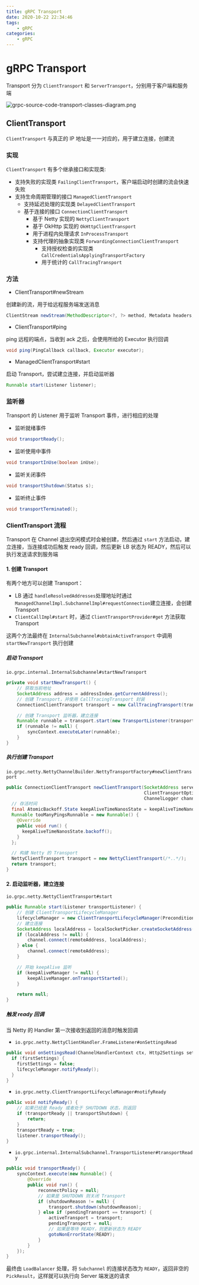 ```yaml
---
title: gRPC Transport
date: 2020-10-22 22:34:46
tags:
    - gRPC
categories: 
    - gRPC
---
```


# gRPC Transport 

Transport 分为 `ClientTransport` 和 `ServerTransport`，分别用于客户端和服务端

![grpc-source-code-transport-classes-diagram.png](https://hellowoodes.oss-cn-beijing.aliyuncs.com/picture/grpc-source-code-transport-classes-diagram.png)

## ClientTransport

`ClientTransport` 与真正的 IP 地址是一一对应的，用于建立连接，创建流

### 实现

`ClientTransport` 有多个继承接口和实现类:
- 支持失败的实现类 `FailingClientTransport`，客户端启动时创建的流会快速失败
- 支持生命周期管理的接口 `ManagedClientTransport`
	- 支持延迟处理的实现类 `DelayedClientTransport`
	- 基于连接的接口 `ConnectionClientTransport`
		- 基于 Netty 实现的 `NettyClientTransport`
		- 基于 OkHttp 实现的 `OkHttpClientTransport` 
		- 用于进程内处理请求 `InProcessTransport`
		- 支持代理的抽象实现类 `ForwardingConnectionClientTransport`
			- 支持授权检查的实现类 `CallCredentialsApplyingTransportFactory`
			- 用于统计的 `CallTracingTransport`

### 方法

- ClientTransport#newStream 

创建新的流，用于给远程服务端发送消息

```java
ClientStream newStream(MethodDescriptor<?, ?> method, Metadata headers, CallOptions callOptions);
```

- ClientTransport#ping 

ping 远程的端点，当收到 ack 之后，会使用所给的 Executor 执行回调

```java
void ping(PingCallback callback, Executor executor);
```

- ManagedClientTransport#start

启动 Transport，尝试建立连接，并启动监听器

```java
Runnable start(Listener listener);
```

### 监听器

Transport 的 Listener 用于监听 Transport 事件，进行相应的处理

- 监听就绪事件

```java
void transportReady();
```

- 监听使用中事件

```java
void transportInUse(boolean inUse);
```

- 监听关闭事件

```java
void transportShutdown(Status s);
```

- 监听终止事件

```java
void transportTerminated();
```

### ClientTransport 流程

Transport 在 Channel 退出空闲模式时会被创建，然后通过 `start` 方法启动，建立连接，当连接成功后触发 ready 回调，然后更新 LB 状态为 READY，然后可以执行发送请求到服务端

#### 1. 创建 Transport 

有两个地方可以创建 Transport：
 - LB 通过 `handleResolvedAddresses`处理地址时通过`ManagedChannelImpl.SubchannelImpl#requestConnection`建立连接，会创建 Transport
 - `ClientCallImpl#start` 时，通过 `ClientTransportProvider#get` 方法获取 Transport

这两个方法最终在 `InternalSubchannel#obtainActiveTransport` 中调用 `startNewTransport` 执行创建 

##### 启动 Transport

`io.grpc.internal.InternalSubchannel#startNewTransport`

```java
private void startNewTransport() {
    // 获取当前地址
    SocketAddress address = addressIndex.getCurrentAddress();
    // 创建 Transport，并使用 CallTracingTransport 封装
    ConnectionClientTransport transport = new CallTracingTransport(transportFactory.newClientTransport(address, options, transportLogger), callsTracer);

    // 创建 Transport 监听器，建立连接
    Runnable runnable = transport.start(new TransportListener(transport, address));
    if (runnable != null) {
        syncContext.executeLater(runnable);
    }
}
```

##### 执行创建 Transport 

`io.grpc.netty.NettyChannelBuilder.NettyTransportFactory#newClientTransport`

```java
public ConnectionClientTransport newClientTransport(SocketAddress serverAddress,
                                                    ClientTransportOptions options,
                                                    ChannelLogger channelLogger) {
  // 存活时间
  final AtomicBackoff.State keepAliveTimeNanosState = keepAliveTimeNanos.getState();
  Runnable tooManyPingsRunnable = new Runnable() {
    @Override
    public void run() {
      keepAliveTimeNanosState.backoff();
    }
  };

  // 构建 Netty 的 Transport
  NettyClientTransport transport = new NettyClientTransport(/*..*/);
  return transport;
}
```

####  2. 启动监听器，建立连接

`io.grpc.netty.NettyClientTransport#start`

```java
public Runnable start(Listener transportListener) {
    // 创建 ClientTransportLifecycleManager
    lifecycleManager = new ClientTransportLifecycleManager(Preconditions.checkNotNull(transportListener, "listener"));
    // 建立连接
    SocketAddress localAddress = localSocketPicker.createSocketAddress(remoteAddress, eagAttributes);
    if (localAddress != null) {
        channel.connect(remoteAddress, localAddress);
    } else {
        channel.connect(remoteAddress);
    }

    // 开始 keepAlive 监听
    if (keepAliveManager != null) {
        keepAliveManager.onTransportStarted();
    }

    return null;
}
```

##### 触发 ready 回调

当 Netty 的 Handler 第一次接收到返回的消息时触发回调

- `io.grpc.netty.NettyClientHandler.FrameListener#onSettingsRead`

```java
public void onSettingsRead(ChannelHandlerContext ctx, Http2Settings settings) {
  if (firstSettings) {
    firstSettings = false;
    lifecycleManager.notifyReady();
  }
}
```

- `io.grpc.netty.ClientTransportLifecycleManager#notifyReady`

```java
public void notifyReady() {
    // 如果已经是 Ready 或者处于 SHUTDOWN 状态，则返回
    if (transportReady || transportShutdown) {
        return;
    }
    transportReady = true;
    listener.transportReady();
}
```

- `io.grpc.internal.InternalSubchannel.TransportListener#transportReady`

```java
public void transportReady() {
    syncContext.execute(new Runnable() {
        @Override
        public void run() {
            reconnectPolicy = null;
            // 如果是 SHUTDOWN 则关闭 Transport
            if (shutdownReason != null) {
                transport.shutdown(shutdownReason);
            } else if (pendingTransport == transport) {
                activeTransport = transport;
                pendingTransport = null;
                // 如果是等待 READY，则更新状态为 READY
                gotoNonErrorState(READY);
            }
        }
    });
}
```

最终由 `LoadBalancer` 处理，将 `Subchannel` 的连接状态改为 `READY`，返回非空的 `PickResult`，这样就可以执行向 Server 端发送的请求